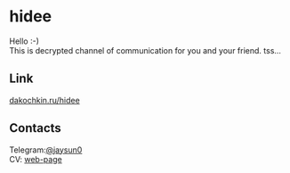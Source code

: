 # hidee
Hello :-) <br>
This is decrypted channel of communication for you and your friend. tss...

## Link
[dakochkin.ru/hidee](https://dakochkin.ru/hidee)

## Contacts 
Telegram:[@jaysun0](https://t.me/jaysun0)<br>
CV: [web-page](https://jaysuno0.github.io/rsschool-cv/)

